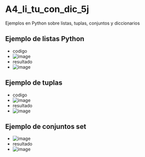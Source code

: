 # A4_li_tu_con_dic_5j
Ejemplos en Python sobre listas, tuplas, conjuntos y diccionarios
## Ejemplo de listas Python
- codigo
- ![image](https://github.com/user-attachments/assets/cefe7e76-c664-491b-93ca-3a86303162c4)
- resultado
- ![image](https://github.com/user-attachments/assets/a7d45b30-9ba7-48f1-8e5f-338621bcd82f)
## Ejemplo de tuplas
- codigo
- ![image](https://github.com/user-attachments/assets/5c4cdc85-b23e-4ffa-9580-ddfed889a455)
- resultado
- ![image](https://github.com/user-attachments/assets/3644c863-02c7-49b9-9e73-6fdf33a96030)
## Ejemplo de conjuntos set
- ![image](https://github.com/user-attachments/assets/1085a94c-83b1-4e89-b7d4-790bd5d174bd)
- resultado
- ![image](https://github.com/user-attachments/assets/f3346c29-22f8-4d45-bdb0-377aa01b037b)
